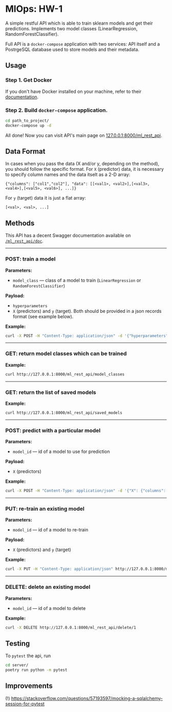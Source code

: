 # MlOps: HW-1

A simple restful API which is able to train sklearn models and get their predictions. Implements two model classes (LinearRegression, RandomForestClassifier).

Full API is a `docker-compose` application with two services: API itself and a PostrgeSQL database used to store models and their metadata.

## Usage

### Step 1. Get Docker

If you don't have Docker installed on your machine, refer to their [documentation](https://docs.docker.com/get-docker/).

### Step 2. Build `docker-compose` application.

```bash
cd path_to_project/
docker-compose up -d
```

All done! Now you can visit API's main page on [127.0.0.1:8000/ml_rest_api](http://127.0.0.1:8000/ml_rest_api).

## Data Format
In cases when you pass the data (X and/or y, depending on the method), you should follow the specific format. For `X` (predictor) data, it is necessary to specify column names and the data itselt as a 2-D array:

```
{"columns": ["col1","col2"], "data": [[<val1>, <val2>],[<val3>, <val4>],[<val5>, <val6>], ...]}
```

For `y` (target) data it is just a flat array:

```
[<val>, <val>, ...]
```

## Methods
This API has a decent Swagger documentation available on [`/ml_rest_api/doc`](http://127.0.0.1:8000/ml_rest_api/doc). 

___
### POST: train a model

**Parameters:**
- `model_class` &mdash; class of a model to train (`LinearRegression` or `RandomForestClassifier`)

**Payload:**
- `hyperparameters`
- `X` (predictors) and `y` (target). Both should be provided in a json records format (see example below).

**Example:**
```bash
curl -X POST -H "Content-Type: application/json" -d '{"hyperparameters": {}, "X": {"columns": ["c1","c2"], "data": [[1,3.0],[0,13.0],[-3,3.5]]}, "y": [1,2,3]}' http://127.0.0.1:8000/ml_rest_api/train/LinearRegression
```

___
### GET: return model classes which can be trained

**Example:**
```bash
curl http://127.0.0.1:8000/ml_rest_api/model_classes
```

___
### GET: return the list of saved models

**Example:**
```
curl http://127.0.0.1:8000/ml_rest_api/saved_models
```

___
### POST: predict with a particular model

**Parameters:**
- `model_id` &mdash; id of a model to use for prediction

**Payload:**
- `X` (predictors)

**Example:**
```bash
curl -X POST -H "Content-Type: application/json" -d '{"X": {"columns": ["c1","c2"], "data": [[1,3.0],[0,13.0],[-3,3.5]]}}' http://127.0.0.1:8000/ml_rest_api/predict/1
```

___
### PUT: re-train an existing model

**Parameters:**
- `model_id` &mdash; id of a model to re-train

**Payload:**
- `X` (predictors) and `y` (target)

**Example:**
```bash
curl -X PUT -H "Content-Type: application/json" http://127.0.0.1:8000/ml_rest_api/retrain/1 -d '{"X": {"columns": ["c1","c2"], "data": [[345,3222],[134,1003],[215,999]]}, "y": [10000,23335,34556]}'
```

___
### DELETE: delete an existing model

**Parameters:**
- `model_id` &mdash; id of a model to delete

**Example:**
```bash
curl -X DELETE http://127.0.0.1:8000/ml_rest_api/delete/1
```

## Testing

To `pytest` the api, run 

```bash
cd server/
poetry run python -m pytest
```

## Improvements

(!) https://stackoverflow.com/questions/57193597/mocking-a-sqlalchemy-session-for-pytest
